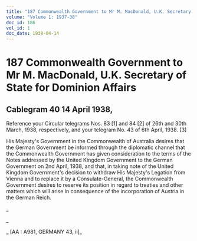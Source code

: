 ```yaml
---
title: "187 Commonwealth Government to Mr M. MacDonald, U.K. Secretary of State for Dominion Affairs"
volume: "Volume 1: 1937-38"
doc_id: 186
vol_id: 1
doc_date: 1938-04-14
---
```


# 187 Commonwealth Government to Mr M. MacDonald, U.K. Secretary of State for Dominion Affairs

## Cablegram 40 14 April 1938,

Reference your Circular telegrams Nos. 83 [1] and 84 [2] of 26th and 30th March, 1938, respectively, and your telegram No. 43 of 6th April, 1938. [3]

His Majesty's Government in the Commonwealth of Australia desires that the German Government be informed through the diplomatic channel that the Commonwealth Government has given consideration to the terms of the Notes addressed by the United Kingdom Government to the German Government on 2nd April, 1938, and that, in taking note of the United Kingdom Government's decision to withdraw His Majesty's Legation from Vienna and to replace it by a Consulate-General, the Commonwealth Government desires to reserve its position in regard to treaties and other matters which will arise in consequence of the incorporation of Austria in the German Reich.

_

_

_ [AA : A981, GERMANY 43, ii]_

